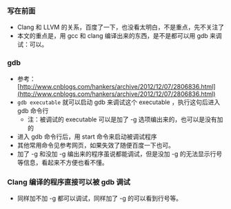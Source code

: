 ### 写在前面
* Clang 和 LLVM 的关系，百度了一下，也没看太明白，不是重点，先不关注了
* 本文的重点是，用 gcc 和 clang 编译出来的东西，是不是都可以用 gdb 来调试：可以。

### gdb
* 参考：[http://www.cnblogs.com/hankers/archive/2012/12/07/2806836.html](http://www.cnblogs.com/hankers/archive/2012/12/07/2806836.html)
* `gdb executable` 就可以启动 gdb 来调试这个 executable ，执行这句后进入 gdb 命令行
	* 注：被调试的 executable 可以是加了 -g 选项编出来的，也可以是没有加的
* 进入 gdb 命令行后，用 start 命令来启动被调试程序
* 其他常用命令见参考网页，如果失效了随便百度一下也可。
* 加了 -g 和没加 -g 编出来的程序虽说都能调试，但是没加 -g 的无法显示行号等信息，看起来不方便也看不懂。

### Clang 编译的程序直接可以被 gdb 调试
* 同样加不加 -g 都可以调试，同样加了 -g 的可以看到行号等。